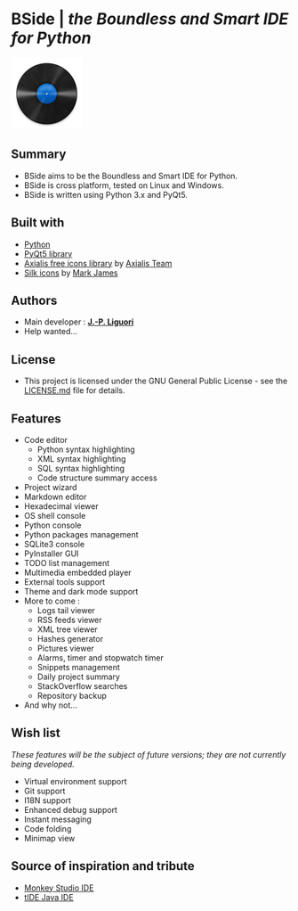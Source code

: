 # BSide | *the Boundless and Smart IDE for Python*

![BSide logo](src/pix/bside.png)

## Summary

- BSide aims to be the Boundless and Smart IDE for Python.
- BSide is cross platform, tested on Linux and Windows.
- BSide is written using Python 3.x and PyQt5.

## Built with

- [Python](https://www.python.org)
- [PyQt5 library](https://pypi.org/project/PyQt5/)
- [Axialis free icons library](http://www.axialis.com/free/icons) by [Axialis Team](http://www.axialis.com)
- [Silk icons](http://www.famfamfam.com/lab/icons/silk/) by [Mark James](http://www.famfamfam.com)
 
## Authors

- Main developer : [**J.-P. Liguori**](http://www.ozf.fr/#bside)
- Help wanted...

## License

- This project is licensed under the GNU General Public License - see the [LICENSE.md](LICENSE.md) file for details.

## Features

* Code editor
	- Python syntax highlighting
	- XML syntax highlighting
	- SQL syntax highlighting
	- Code structure summary access
* Project wizard
* Markdown editor
* Hexadecimal viewer
* OS shell console
* Python console
* Python packages management 
* SQLite3 console
* PyInstaller GUI
* TODO list management
* Multimedia embedded player
* External tools support
* Theme and dark mode support
* More to come :
	- Logs tail viewer
	- RSS feeds viewer
	- XML tree viewer
	- Hashes generator
	- Pictures viewer
	- Alarms, timer and stopwatch timer
	- Snippets management
	- Daily project summary
	- StackOverflow searches
	- Repository backup
* And why not...

## Wish list

*These features will be the subject of future versions; they are not currently being developed.*

- Virtual environment support
- Git support
- I18N support
- Enhanced debug support
- Instant messaging
- Code folding
- Minimap view

## Source of inspiration and tribute

- [Monkey Studio IDE](https://monkeystudio.pasnox.com/)
- [tIDE Java IDE](https://sites.google.com/site/tidejava/home)
